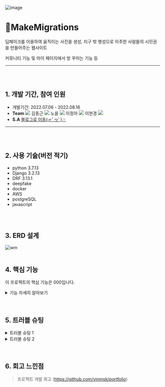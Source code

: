 ![image](https://user-images.githubusercontent.com/71905164/182584327-171cf850-0bd8-4d62-bdec-1ba090eb9b71.png)
# 🚀MakeMigrations
딥페이크를 이용하여 움직이는 사진을 생성, 지구 밖 행성으로 이주한 사람들의 시민권을 만들어주는 웹사이트

커뮤니티 기능 및 마이 페이지에서 방 꾸미는 기능 등
***
<br><br/>


## 1. 개발 기간, 참여 인원
* 개발기간: 2022.07.06 - 2022.08.16
* **Team** <a href="https://github.com/cmjcum"><img src="https://img.shields.io/badge/Github-000000?style=flat-square&logo=github&logoColor=white"/></a>
김동근 <a href="https://github.com/yinmsk"><img src="https://img.shields.io/badge/Github-000000?style=flat-square&logo=github&logoColor=white"/></a>
노을 <a href="https://github.com/minkkky"><img src="https://img.shields.io/badge/Github-000000?style=flat-square&logo=github&logoColor=white"/></a>
이정아 <a href="https://github.com/zeonga1102"><img src="https://img.shields.io/badge/Github-000000?style=flat-square&logo=github&logoColor=white"/></a>
이현경 <a href="https://github.com/LULULALA2"><img src="https://img.shields.io/badge/Github-000000?style=flat-square&logo=github&logoColor=white"/></a>
* **S.A** <a href="https://cold-charcoal.tistory.com/118">블로그로 이동(☞ﾟヮﾟ)☞</a>
***
<br><br/>


## 2. 사용 기술(버전 적기)
* python 3.7.13
* Django 3.2.13
* DRF 3.13.1
* deepfake
* docker
* AWS
* postgreSQL
* javascript
 
<br><br/>


## 3. ERD 설계
![wm](https://user-images.githubusercontent.com/104487608/186304526-54d008c7-08a2-4e8d-82d7-fb581cc7a8cc.png)
<br><br/>


## 4. 핵심 기능
이 프로젝트의 핵심 기능은 000입니다.
<details>
  <summary>기능 자세히 알아보기</summary>
  <div markdown="1">
 
#### 4-1. 핵심 기능 구현
핵심 기능 이미지나 글 작성
#### 4-2. 그 외의 기능 소개
* 첫 번째 기능 이름 [코드 확인](https://github.com/yinmsk/WM_back/blob/739a549417f4d2bfa0fa7d6eea1c42a45d89631b/myroom/views.py#L42-L44)
  * 기능 설명
* 두 번째 기능 이름 [코드 확인](https://github.com/yinmsk/WM_back/blob/739a549417f4d2bfa0fa7d6eea1c42a45d89631b/myroom/views.py#L42-L44)
  * 기능 설명    
    
  </div>
</details>
<br><br/>


## 5. 트러블 슈팅
<details>
  <summary>트러블 슈팅 1</summary>
  <div markdown="1">
 
* 여기
  </div>
</details>

<details>
  <summary>트러블 슈팅 2</summary>
  <div markdown="1">
 
* 여기
  </div>
</details>
<br><br/>

## 6. 회고 느낀점
> 프로젝트 개발 회고 (https://github.com/yinmsk/portfolio)
